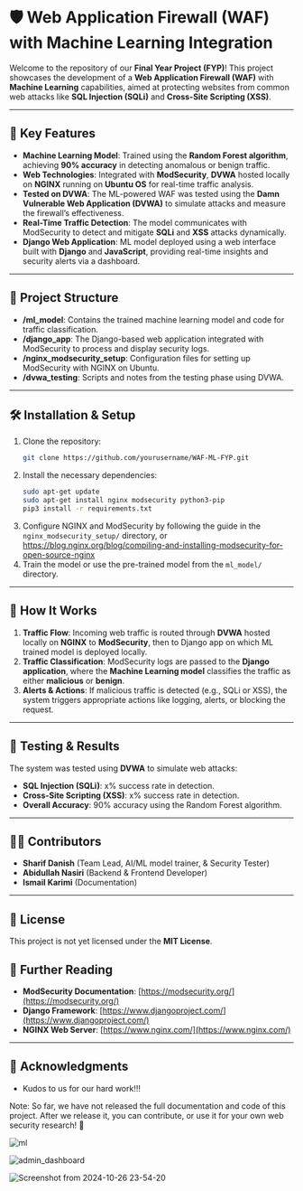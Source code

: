 

# 🛡️ Web Application Firewall (WAF) with Machine Learning Integration

Welcome to the repository of our **Final Year Project (FYP)**! This project showcases the development of a **Web Application Firewall (WAF)** with **Machine Learning** capabilities, aimed at protecting websites from common web attacks like **SQL Injection (SQLi)** and **Cross-Site Scripting (XSS)**.

---

## 🔑 Key Features

- **Machine Learning Model**: Trained using the **Random Forest algorithm**, achieving **90% accuracy** in detecting anomalous or benign traffic.
- **Web Technologies**: Integrated with **ModSecurity**, **DVWA** hosted locally on **NGINX** running on **Ubuntu OS** for real-time traffic analysis.
- **Tested on DVWA**: The ML-powered WAF was tested using the **Damn Vulnerable Web Application (DVWA)** to simulate attacks and measure the firewall’s effectiveness.
- **Real-Time Traffic Detection**: The model communicates with ModSecurity to detect and mitigate **SQLi** and **XSS** attacks dynamically.
- **Django Web Application**: ML model deployed using a web interface built with **Django** and **JavaScript**, providing real-time insights and security alerts via a dashboard.

---

## 📂 Project Structure

- **/ml_model**: Contains the trained machine learning model and code for traffic classification.
- **/django_app**: The Django-based web application integrated with ModSecurity to process and display security logs.
- **/nginx_modsecurity_setup**: Configuration files for setting up ModSecurity with NGINX on Ubuntu.
- **/dvwa_testing**: Scripts and notes from the testing phase using DVWA.

---

## 🛠️ Installation & Setup

1. Clone the repository:
   ```bash
   git clone https://github.com/yourusername/WAF-ML-FYP.git
   ```
2. Install the necessary dependencies:
   ```bash
   sudo apt-get update
   sudo apt-get install nginx modsecurity python3-pip
   pip3 install -r requirements.txt
   ```
3. Configure NGINX and ModSecurity by following the guide in the `nginx_modsecurity_setup/` directory, or https://blog.nginx.org/blog/compiling-and-installing-modsecurity-for-open-source-nginx
4. Train the model or use the pre-trained model from the `ml_model/` directory.

---

## 🚀 How It Works

1. **Traffic Flow**: Incoming web traffic is routed through **DVWA** hosted locally on **NGINX** to **ModSecurity**, then to Django app on which ML trained model is deployed locally.
2. **Traffic Classification**: ModSecurity logs are passed to the **Django application**, where the **Machine Learning model** classifies the traffic as either **malicious** or **benign**.
3. **Alerts & Actions**: If malicious traffic is detected (e.g., SQLi or XSS), the system triggers appropriate actions like logging, alerts, or blocking the request.

---

## 🔬 Testing & Results

The system was tested using **DVWA** to simulate web attacks:
- **SQL Injection (SQLi)**: x% success rate in detection.
- **Cross-Site Scripting (XSS)**: x% success rate in detection.
- **Overall Accuracy**: 90% accuracy using the Random Forest algorithm.

---

## 🧑‍💻 Contributors

- **Sharif Danish** (Team Lead, AI/ML model trainer, & Security Tester)
- **Abidullah Nasiri** (Backend & Frontend Developer)
- **Ismail Karimi** (Documentation)

---

## 📝 License

This project is not yet licensed under the **MIT License**. 


## 📖 Further Reading

- **ModSecurity Documentation**: [https://modsecurity.org/](https://modsecurity.org/)
- **Django Framework**: [https://www.djangoproject.com/](https://www.djangoproject.com/)
- **NGINX Web Server**: [https://www.nginx.com/](https://www.nginx.com/)

---

## 🌟 Acknowledgments

- Kudos to us for our hard work!!!


Note: So far, we have not released the full documentation and code of this project. After we release it, you can contribute, or use it for your own web security research! 🔐

![ml](https://github.com/user-attachments/assets/636943d9-8229-4b3a-b379-9ed007d77b60)

![admin_dashboard](https://github.com/user-attachments/assets/8b5efd53-dd81-4fdd-8076-e6e34d687bed)

![Screenshot from 2024-10-26 23-54-20](https://github.com/user-attachments/assets/f88589b4-5cc9-4b71-b014-9cc2c775d547)


